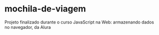 # mochila-de-viagem
Projeto finalizado durante o curso JavaScript na Web: armazenando dados no navegador, da Alura
